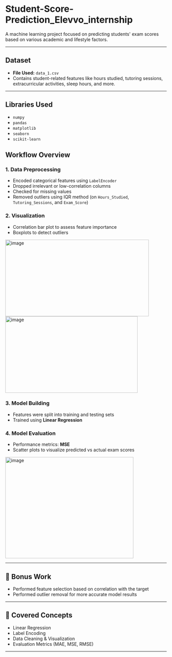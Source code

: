 # Student-Score-Prediction_Elevvo_internship

A machine learning project focused on predicting students' exam scores based on various academic and lifestyle factors.

---

##  Dataset
- **File Used:** `data_1.csv`
- Contains student-related features like hours studied, tutoring sessions, extracurricular activities, sleep hours, and more.

---

##  Libraries Used
- `numpy`
- `pandas`
- `matplotlib`
- `seaborn`
- `scikit-learn`


##  Workflow Overview

### 1. Data Preprocessing
- Encoded categorical features using `LabelEncoder`
- Dropped irrelevant or low-correlation columns
- Checked for missing values
- Removed outliers using IQR method (on `Hours_Studied`, `Tutoring_Sessions`, and `Exam_Score`)

### 2. Visualization
- Correlation bar plot to assess feature importance
- Boxplots to detect outliers

<img width="448" height="239" alt="image" src="https://github.com/user-attachments/assets/6dea4797-d25b-44c8-ba4a-28bf56fd9ce8" />

<img width="413" height="239" alt="image" src="https://github.com/user-attachments/assets/b6dbccf6-69f3-4c3d-9278-fc55024373df" />

### 3. Model Building
- Features were split into training and testing sets
- Trained using **Linear Regression**

### 4. Model Evaluation
- Performance metrics: **MSE**
- Scatter plots to visualize predicted vs actual exam scores

<img width="400" height="316" alt="image" src="https://github.com/user-attachments/assets/20519922-fb4d-4a39-881f-2a896bf50910" />

---

## 🌟 Bonus Work
- Performed feature selection based on correlation with the target
- Performed outlier removal for more accurate model results

---

## 📌 Covered Concepts
- Linear Regression
- Label Encoding
- Data Cleaning & Visualization
- Evaluation Metrics (MAE, MSE, RMSE)

---


